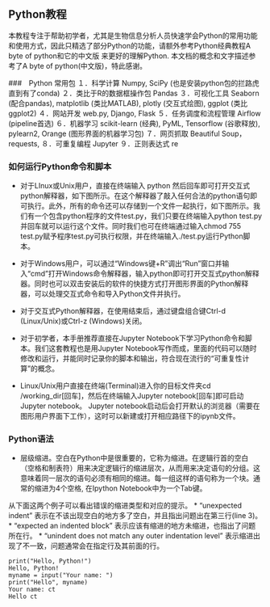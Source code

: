 ## Python教程
本教程专注于帮助初学者，尤其是生物信息分析人员快速学会Python的常用功能和使用方式，因此只精选了部分Python的功能，请额外参考Python经典教程A byte of python和它的中文版 来更好的理解Python. 本文档的概念和文字描述参考了A byte of python(中文版)，特此感谢。

###　Python 常用包
１．科学计算 Numpy, SciPy (也是安装python包的拦路虎直到有了conda)
２．类比于R的数据框操作包 Pandas
３．可视化工具 Seaborn (配合pandas), matplotlib (类比MATLAB), plotly (交互式绘图), ggplot (类比ggplot2)
４．网站开发 web.py, Django, Flask
５．任务调度和流程管理 Airflow (pipeline首选)
６．机器学习 scikit-learn (经典), PyML, Tensorflow (谷歌释放), pylearn2, Orange (图形界面的机器学习包)
７．网页抓取 Beautiful Soup，requests,
８．可重复编程 Jupyter
９．正则表达式 re

### 如何运行Python命令和脚本
* 对于LInux或Unix用户，直接在终端输入 python 然后回车即可打开交互式python解释器，如下图所示。在这个解释器了敲入任何合法的python语句即可执行。此外，所有的命令还可以存储到一个文件一起执行，如下图所示。我们有一个包含python程序的文件test.py，我们只要在终端输入python test.py并回车就可以运行这个文件。同时我们也可在终端通过输入chmod 755 test.py赋予程序test.py可执行权限，并在终端输入./test.py运行Python脚本。
* 对于Windows用户，可以通过“Windows键+R”调出“Run”窗口并输入“cmd”打开Windows命令解释器，输入python即可打开交互式python解释器。同时也可以双击安装后的软件的快捷方式打开图形界面的Python解释器，可以处理交互式命令和导入Python文件并执行。

* 对于交互式Python解释器，在使用结束后，通过键盘组合键Ctrl-d (Linux/Unix)或Ctrl-z (Windows)关闭。

* 对于初学者，本手册推荐直接在Jupyter Notebook下学习Python命令和脚本。我们这套教程也是用Jupyter Notebook写作而成，里面的代码可以随时修改和运行，并能同时记录你的脚本和输出，符合现在流行的“可重复性计算”的概念。

* Linux/Unix用户直接在终端(Terminal)进入你的目标文件夹cd /working_dir[回车]，然后在终端输入Jupyter notebook[回车]即可启动Jupyter notebook。
Jupyter notebook启动后会打开默认的浏览器（需要在图形用户界面下工作），这时可以新建或打开相应路径下的ipynb文件。

### Python语法
* 层级缩进。空白在Python中是很重要的，它称为缩进。在逻辑行首的空白（空格和制表符）用来决定逻辑行的缩进层次，从而用来决定语句的分组。这意味着同一层次的语句必须有相同的缩进。每一组这样的语句称为一个块。通常的缩进为4个空格, 在Ipython Notebook中为一个Tab键。

从下面这两个例子可以看出错误的缩进类型和对应的提示。
    * “unexpected indent” 表示在不该出现空白的地方多了空白，并且指出问题出在第三行(line 3)。
    * “expected an indented block” 表示应该有缩进的地方未缩进，也指出了问题所在行。
    * “unindent does not match any outer indentation level” 表示缩进出现了不一致，问题通常会在指定行及其前面的行。
    
```
print("Hello, Python!")
Hello, Python!
myname = input("Your name: ")
print("Hello", myname)
Your name: ct
Hello ct
```


